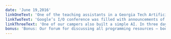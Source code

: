 ```yaml
---
date: 'June 19,2016'
linkOneText: 'One of the teaching assistants in a Georgia Tech Artificial Intelligence(AI) class was itself an AI chat bot (4 minute read): http://wapo.st/1rVimoe'
linkTwoText: 'Google’s I/O conference was filled with announcements of new AI apps similar to Apple’s Siri and Amazon’s Echo. Here are the highlights (10 minute video): http://bit.ly/27C4PSZ'
linkThreeText: 'One of our campers also built a simple AI. In three days. On a bus. (5 minute read): http://bit.ly/1WDDfkU'
bonus: 'Bonus: Our forum for discussing all programming resources — books, videos, online courses, and even code-related video games — is now live and highly active. (5 minute read): http://bit.ly/1TR9xof'
---
```


